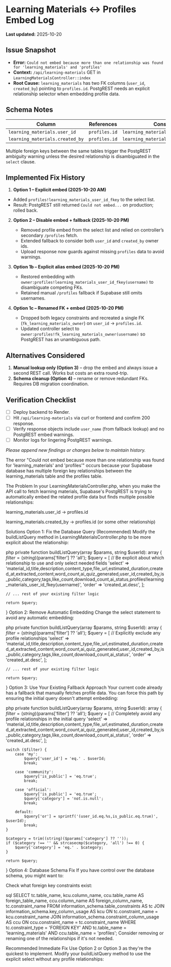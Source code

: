 # Learning Materials ↔ Profiles Embed Log

**Last updated:** 2025-10-20

## Issue Snapshot

- **Error:** `Could not embed because more than one relationship was found for 'learning_materials' and 'profiles'`
- **Context:** `/api/learning-materials` GET in `LearningMaterialsController::index`
- **Root Cause:** `learning_materials` has two FK columns (`user_id`, `created_by`) pointing to `profiles.id`. PostgREST needs an explicit relationship selector when embedding profile data.

## Schema Notes

| Column | References | Constraint |
| --- | --- | --- |
| `learning_materials.user_id` | `profiles.id` | `learning_materials_user_id_fkey`
| `learning_materials.created_by` | `profiles.id` | `learning_materials_created_by_fkey`

Multiple foreign keys between the same tables trigger the PostgREST ambiguity warning unless the desired relationship is disambiguated in the `select` clause.

## Implemented Fix History

1. **Option 1 – Explicit embed (2025-10-20 AM)**
  - Added `profiles!learning_materials_user_id_fkey` to the select list.
  - Result: PostgREST still returned `Could not embed...` on production; rolled back.

2. **Option 2 – Disable embed + fallback (2025-10-20 PM)**
    - Removed profile embed from the select list and relied on controller’s secondary `/profiles` fetch.
    - Extended fallback to consider both `user_id` and `created_by` owner ids.
    - Upload response now guards against missing `profiles` data to avoid warnings.

3. **Option 1b – Explicit alias embed (2025-10-20 PM)**
    - Restored embedding with `owner:profiles!learning_materials_user_id_fkey(username)` to disambiguate competing FKs.
    - Retained manual `/profiles` fallback if Supabase still omits usernames.

4. **Option 1c – Renamed FK + embed (2025-10-20 PM)**
    - Dropped both legacy constraints and recreated a single FK (`fk_learning_materials_owner`) on `user_id` → `profiles.id`.
    - Updated controller select to `owner:profiles!fk_learning_materials_owner(username)` so PostgREST has an unambiguous path.

## Alternatives Considered

1. **Manual lookup only (Option 3)** – drop the embed and always issue a second REST call. Works but costs an extra round-trip.
2. **Schema cleanup (Option 4)** – rename or remove redundant FKs. Requires DB migration coordination.

## Verification Checklist

- [ ] Deploy backend to Render.
- [ ] Hit `/api/learning-materials` via curl or frontend and confirm 200 response.
- [ ] Verify response objects include `user_name` (from fallback lookup) and no PostgREST embed warnings.
- [ ] Monitor logs for lingering PostgREST warnings.

_Please append new findings or changes below to maintain history._




The error "Could not embed because more than one relationship was found for 'learning_materials' and 'profiles'" occurs because your Supabase database has multiple foreign key relationships between the learning_materials table and the profiles table.

The Problem
In your LearningMaterialsController.php, when you make the API call to fetch learning materials, Supabase's PostgREST is trying to automatically embed the related profile data but finds multiple possible relationships:

learning_materials.user_id → profiles.id

learning_materials.created_by → profiles.id (or some other relationship)

Solutions
Option 1: Fix the Database Query (Recommended)
Modify the buildListQuery method in LearningMaterialsController.php to be more explicit about the relationship:

php
private function buildListQuery(array $params, string $userId): array
{
    $filter = (string)($params['filter'] ?? 'all');
    $query = [
        // Be explicit about which relationship to use and only select needed fields
        'select' => 'material_id,title,description,content_type,file_url,estimated_duration,created_at,extracted_content,word_count,ai_quiz_generated,user_id,created_by,is_public,category,tags,like_count,download_count,ai_status,profiles!learning_materials_user_id_fkey(username)',
        'order' => 'created_at.desc',
    ];

    // ... rest of your existing filter logic

    return $query;
}
Option 2: Remove Automatic Embedding
Change the select statement to avoid any automatic embedding:

php
private function buildListQuery(array $params, string $userId): array
{
    $filter = (string)($params['filter'] ?? 'all');
    $query = [
        // Explicitly exclude any profile relationships
        'select' => 'material_id,title,description,content_type,file_url,estimated_duration,created_at,extracted_content,word_count,ai_quiz_generated,user_id,created_by,is_public,category,tags,like_count,download_count,ai_status',
        'order' => 'created_at.desc',
    ];

    // ... rest of your existing filter logic

    return $query;
}
Option 3: Use Your Existing Fallback Approach
Your current code already has a fallback that manually fetches profile data. You can force this path by ensuring the initial query doesn't attempt embedding:

php
private function buildListQuery(array $params, string $userId): array
{
    $filter = (string)($params['filter'] ?? 'all');
    $query = [
        // Completely avoid any profile relationships in the initial query
        'select' => 'material_id,title,description,content_type,file_url,estimated_duration,created_at,extracted_content,word_count,ai_quiz_generated,user_id,created_by,is_public,category,tags,like_count,download_count,ai_status',
        'order' => 'created_at.desc',
    ];

    switch ($filter) {
        case 'my':
            $query['user_id'] = 'eq.' . $userId;
            break;

        case 'community':
            $query['is_public'] = 'eq.true';
            break;

        case 'official':
            $query['is_public'] = 'eq.true';
            $query['category'] = 'not.is.null';
            break;

        default:
            $query['or'] = sprintf('(user_id.eq.%s,is_public.eq.true)', $userId);
            break;
    }

    $category = trim((string)($params['category'] ?? ''));
    if ($category !== '' && strcasecmp($category, 'all') !== 0) {
        $query['category'] = 'eq.' . $category;
    }

    return $query;
}
Option 4: Database Schema Fix
If you have control over the database schema, you might want to:

Check what foreign key constraints exist:

sql
SELECT
    tc.table_name, 
    kcu.column_name, 
    ccu.table_name AS foreign_table_name,
    ccu.column_name AS foreign_column_name,
    tc.constraint_name
FROM 
    information_schema.table_constraints AS tc 
    JOIN information_schema.key_column_usage AS kcu
      ON tc.constraint_name = kcu.constraint_name
    JOIN information_schema.constraint_column_usage AS ccu
      ON ccu.constraint_name = tc.constraint_name
WHERE 
    tc.constraint_type = 'FOREIGN KEY' 
    AND tc.table_name = 'learning_materials'
    AND ccu.table_name = 'profiles';
Consider removing or renaming one of the relationships if it's not needed.

Recommended Immediate Fix
Use Option 2 or Option 3 as they're the quickest to implement. Modify your buildListQuery method to use the explicit select without any profile relationships:

